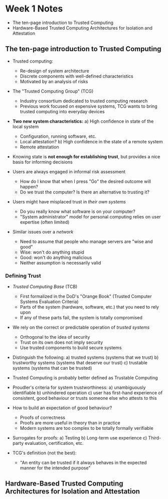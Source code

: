 # Week 1 Notes

* The ten-page introduction to Trusted Computing
* Hardware-Based Trusted Computing Architectures for Isolation and Attestation


## The ten-page introduction to Trusted Computing

* Trusted computing:
  * Re-design of system architecture
  * Discrete components with well-defined characteristics
  * Motivated by an analysis of risks

* The "Trusted Computing Group" (TCG)
  * Industry consortium dedicated to trusted computing research
  * Previous work focused on expensive systems, TCG wants to bring trusted
    computing into everyday devices

* __Two new system characteristics:__
  a) High confidence in state of the local system
    * Configuration, running software, etc.
    * Local attestation?
  b) High confidence in the state of a remote system
    * Remote attestation

* Knowing state is __not enough for establishing trust__, but provides a nice
  basis for informing decisions

* Users are always engaged in informal risk assessment
  * How do I know that when I press "Go" the desired outcome will happen?
  * Do we trust the computer? Is there an alternative to trusting it?

* Users might have misplaced trust in _their own systems_
  * Do you really know what software is on your computer?
  * "System administrator" model for personal computing relies on user expertise
    (often limited)

* Similar issues over a _network_
  * Need to assume that people who manage servers are "wise and good"
  * Wise: won't do anything stupid
  * Good: won't do anything malicious
  * Neither assumption is necessarily valid

### Defining Trust

* _Trusted Computing Base_ (TCB)
  * First formalized in the DoD's "Orange Book" (Trusted Computer Systems Evaluation Criteria)
  * Parts of the system (hardware, software, etc.) that you need to rely upon
  * If any of these parts fail, the system is totally compromised

* We rely on the correct or predictable operation of _trusted systems_
  * Orthogonal to the idea of security
  * Trust on its own does not imply security
  * Use trusted components to build secure systems

* Distinguish the following:
  a) trusted systems (systems that we trust)
  b) trustworthy systems (systems that deserve our trust)
  c) trustable systems (systems that can be trusted)

* Trusted Computing is probably better defined as Trustable Computing

* Proudler's criteria for system trustworthiness:
  a) unambiguously identifiable
  b) unhindered operation
  c) user has first-hand experience of consistent, good behaviour or trusts
     someone else who attests to this

* How to build an expectation of good behaviour?
  * Proofs of correctness
  * Proofs are more useful in theory than in practice
  * Modern systems are too complex to be totally formally verifiable

* Surrogates for proofs:
  a) Testing
  b) Long-term use experience
  c) Third-party evaluation, certification, etc.

* TCG's definition (not the best):
  * "An entity can be trusted if it always behaves in the expected manner for
    the intended purpose"

## Hardware-Based Trusted Computing Architectures for Isolation and Attestation


